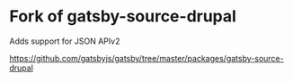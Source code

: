 # Fork of gatsby-source-drupal

Adds support for JSON APIv2

https://github.com/gatsbyjs/gatsby/tree/master/packages/gatsby-source-drupal
